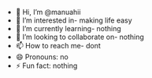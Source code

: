 - 👋 Hi, I’m @manuahii
- 👀 I’m interested in- making life easy
- 🌱 I’m currently learning- nothing
- 💞️ I’m looking to collaborate on- nothing
- 📫 How to reach me- dont
- 😄 Pronouns: no
- ⚡ Fun fact: nothing

<!---
manuahii/manuahii is a ✨ special ✨ repository because its `README.md` (this file) appears on your GitHub profile.
You can click the Preview link to take a look at your changes.
--->
